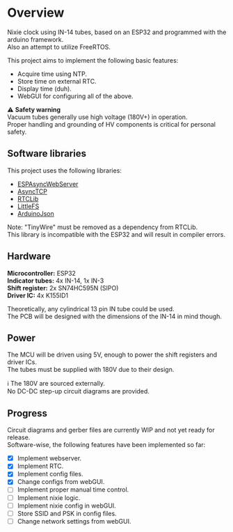 # Overview
Nixie clock using IN-14 tubes, based on an ESP32 and programmed with the arduino framework.<br/>
Also an attempt to utilize FreeRTOS.

This project aims to implement the following basic features:
 - Acquire time using NTP.
 - Store time on external RTC.
 - Display time (duh).
 - WebGUI for configuring all of the above. 

:warning: **Safety warning**</br>
Vacuum tubes generally use high voltage (180V+) in operation.<br/>
Proper handling and grounding of HV components is critical for personal safety.

## Software libraries
This project uses the following libraries:<br/>
- [ESPAsyncWebServer](https://github.com/me-no-dev/ESPAsyncWebServer)<br/>
- [AsyncTCP](https://github.com/me-no-dev/AsyncTCP)<br/>
- [RTCLib](https://github.com/adafruit/RTClib)<br/>
- [LittleFS](https://github.com/lorol/LITTLEFS)<br/>
- [ArduinoJson](https://github.com/bblanchon/ArduinoJson)<br/>

Note: "TinyWire" must be removed as a dependency from RTCLib.<br/>
This library is incompatible with the ESP32 and will result in compiler errors.

## Hardware
**Microcontroller:** ESP32</br>
**Indicator tubes:** 4x IN-14, 1x IN-3</br>
**Shift register:** 2x SN74HC595N (SIPO)</br>
**Driver IC:** 4x K155ID1

Theoretically, any cylindrical 13 pin IN tube could be used.<br/>
The PCB will be designed with the dimensions of the IN-14 in mind though.

## Power
The MCU will be driven using 5V, enough to power the shift registers and driver ICs.<br/>
The tubes must be supplied with 180V due to their design.

:information_source: The 180V are sourced externally.<br/>
No DC-DC step-up circuit diagrams are provided.

## Progress
Circuit diagrams and gerber files are currently WIP and not yet ready for release.<br/>
Software-wise, the following features have been implemented so far:
 - [X] Implement webserver.
 - [X] Implement RTC.
 - [X] Implement config files.
 - [X] Change configs from webGUI.
 - [ ] Implement proper manual time control.
 - [ ] Implement nixie logic.
 - [ ] Implement nixie config in webGUI.
 - [ ] Store SSID and PSK in config files.
 - [ ] Change network settings from webGUI.